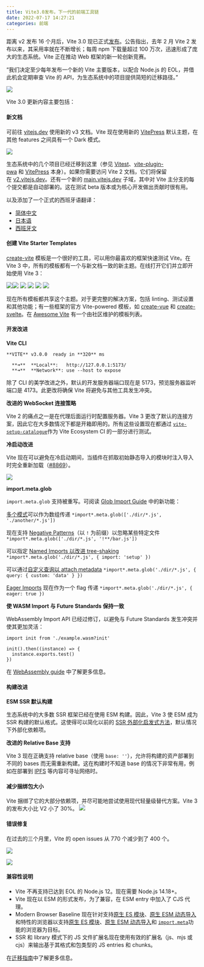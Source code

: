 ```yaml
---
title: Vite3.0发布，下一代的前端工具链
date: 2022-07-17 14:27:21
categories: 前端
---
```

距离 v2 发布 16 个月后，Vite 3.0 现已正式[发布](https://www.oschina.net/action/GoToLink?url=https%3A%2F%2Fvitejs.dev%2Fblog%2Fannouncing-vite3.html)。公告指出，去年 2 月 Vite 2 发布以来，其采用率就在不断增长；每周 npm 下载量超过 100 万次，迅速形成了庞大的生态系统。Vite 正在推动 Web 框架的新一轮创新竞赛。

“我们决定至少每年发布一个新的 Vite 主要版本，以配合 Node.js 的 EOL，并借此机会定期审查 Vite 的 API，为生态系统中的项目提供简短的迁移路径。”

![](https://upload-images.jianshu.io/upload_images/10024246-608874f16d477752.png?imageMogr2/auto-orient/strip%7CimageView2/2/w/1240)

Vite 3.0 更新内容主要包括：

#### **新文档**

可前往 [vitejs.dev](https://www.oschina.net/action/GoToLink?url=https%3A%2F%2Fvitejs.dev%2F) 使用新的 v3 文档。Vite 现在使用新的 [VitePress](https://www.oschina.net/action/GoToLink?url=https%3A%2F%2Fvitepress.vuejs.org%2F) 默认主题，在其他 features 之间具有一个 Dark 模式。

![](https://upload-images.jianshu.io/upload_images/10024246-57e41779b17a63e9.png?imageMogr2/auto-orient/strip%7CimageView2/2/w/1240)


生态系统中的几个项目已经迁移到这里（参见 [Vitest](https://www.oschina.net/action/GoToLink?url=https%3A%2F%2Fvitest.dev%2F)、[vite-plugin-pwa](https://www.oschina.net/action/GoToLink?url=https%3A%2F%2Fvite-plugin-pwa.netlify.app%2F) 和 [VitePress](https://www.oschina.net/action/GoToLink?url=https%3A%2F%2Fvitepress.vuejs.org%2F) 本身）。如果你需要访问 Vite 2 文档，它们将保留在 [v2.vitejs.dev](https://www.oschina.net/action/GoToLink?url=https%3A%2F%2Fv2.vitejs.dev%2F)。还有一个新的 [main.vitejs.dev](https://www.oschina.net/action/GoToLink?url=https%3A%2F%2Fmain.vitejs.dev%2F) 子域，其中对 Vite 主分支的每个提交都是自动部署的。这在测试 beta 版本或为核心开发做出贡献时很有用。

以及添加了一个正式的西班牙语翻译：

*   [简体中文](https://www.oschina.net/action/GoToLink?url=https%3A%2F%2Fcn.vitejs.dev%2F)
*   [日本语](https://www.oschina.net/action/GoToLink?url=https%3A%2F%2Fja.vitejs.dev%2F)
*   [西班牙文](https://www.oschina.net/action/GoToLink?url=https%3A%2F%2Fes.vitejs.dev%2F)

#### **创建 Vite Starter Templates**

[create-vite](https://www.oschina.net/action/GoToLink?url=https%3A%2F%2Fvitejs.dev%2Fguide%2F%23trying-vite-online) 模板是一个很好的工具，可以用你最喜欢的框架快速测试 Vite。在 Vite 3 中，所有的模板都有一个与新文档一致的新主题。在线打开它们并立即开始使用 Vite 3：

[![](https://upload-images.jianshu.io/upload_images/10024246-e1b1fdc17af47b11.png?imageMogr2/auto-orient/strip%7CimageView2/2/w/1240)](https://www.oschina.net/action/GoToLink?url=https%3A%2F%2Fvite.new%2F)[![](https://upload-images.jianshu.io/upload_images/10024246-2e4a65ee1fafd37c.png?imageMogr2/auto-orient/strip%7CimageView2/2/w/1240)](https://www.oschina.net/action/GoToLink?url=https%3A%2F%2Fvite.new%2Fvue) [![](https://upload-images.jianshu.io/upload_images/10024246-b476ba62e3227f39.png?imageMogr2/auto-orient/strip%7CimageView2/2/w/1240)](https://www.oschina.net/action/GoToLink?url=https%3A%2F%2Fvite.new%2Fsvelte) [![](https://upload-images.jianshu.io/upload_images/10024246-60624483e0de6228.png?imageMogr2/auto-orient/strip%7CimageView2/2/w/1240)](https://www.oschina.net/action/GoToLink?url=https%3A%2F%2Fvite.new%2Freact) [![](https://upload-images.jianshu.io/upload_images/10024246-93354ec76b746e70.png?imageMogr2/auto-orient/strip%7CimageView2/2/w/1240)](https://www.oschina.net/action/GoToLink?url=https%3A%2F%2Fvite.new%2Fpreact) [![](https://upload-images.jianshu.io/upload_images/10024246-684cce7001d34ebb.png?imageMogr2/auto-orient/strip%7CimageView2/2/w/1240)](https://www.oschina.net/action/GoToLink?url=https%3A%2F%2Fvite.new%2Flit) 

现在所有模板都共享这个主题。对于更完整的解决方案，包括 linting、测试设置和其他功能；有一些框架的官方 Vite-powered 模板，如 [create-vue](https://www.oschina.net/action/GoToLink?url=https%3A%2F%2Fgithub.com%2Fvuejs%2Fcreate-vue) 和 [create-svelte](https://www.oschina.net/action/GoToLink?url=https%3A%2F%2Fgithub.com%2Fsveltejs%2Fkit)。在 [Awesome Vite](https://www.oschina.net/action/GoToLink?url=https%3A%2F%2Fgithub.com%2Fvitejs%2Fawesome-vite%23templates) 有一个由社区维护的模板列表。

#### **开发改进**

**Vite CLI**

```
**VITE** v3.0.0  ready in **320** ms

  **➜**  **Local**:   http://127.0.0.1:5173/
  **➜**  **Network**: use --host to expose
```
除了 CLI 的美学改进之外，默认的开发服务器端口现在是 5173，预览服务器监听端口是 4173。此更改将确保 Vite 将避免与其他工具发生冲突。

**改进的 WebSocket 连接策略**

Vite 2 的痛点之一是在代理后面运行时配置服务器。Vite 3 更改了默认的连接方案，因此它在大多数情况下都是开箱即用的。所有这些设置现在都通过 [`vite-setup-catalogue`](https://www.oschina.net/action/GoToLink?url=https%3A%2F%2Fgithub.com%2Fsapphi-red%2Fvite-setup-catalogue)作为 Vite Ecosystem CI 的一部分进行测试。

**冷启动改进**

Vite 现在可以避免在冷启动期间，当插件在抓取初始静态导入的模块时注入导入时完全重新加载（[#8869](https://www.oschina.net/action/GoToLink?url=https%3A%2F%2Fgithub.com%2Fvitejs%2Fvite%2Fissues%2F8869)）。

![](https://upload-images.jianshu.io/upload_images/10024246-340d176d92007371.png?imageMogr2/auto-orient/strip%7CimageView2/2/w/1240)

**import.meta.glob**

`import.meta.glob` 支持被重写。可阅读 [Glob Import Guide](https://www.oschina.net/action/GoToLink?url=https%3A%2F%2Fvitejs.dev%2Fguide%2Ffeatures.html%23glob-import) 中的新功能：

[多个模式](https://www.oschina.net/action/GoToLink?url=https%3A%2F%2Fvitejs.dev%2Fguide%2Ffeatures.html%23multiple-patterns)可以作为数组传递
`*import*.meta.glob(['./dir/*.js', './another/*.js'])` 

现在支持 [Negative Patterns](https://www.oschina.net/action/GoToLink?url=https%3A%2F%2Fvitejs.dev%2Fguide%2Ffeatures.html%23negative-patterns)（以 `!` 为前缀）以忽略某些特定文件
`*import*.meta.glob(['./dir/*.js', '!**/bar.js'])` 

可以指定 [Named Imports 以改进 tree-shaking](https://www.oschina.net/action/GoToLink?url=https%3A%2F%2Fvitejs.dev%2Fguide%2Ffeatures.html%23named-imports)
`*import*.meta.glob('./dir/*.js', { import: 'setup' })` 

可以通过[自定义查询以 attach metadata](https://www.oschina.net/action/GoToLink?url=https%3A%2F%2Fvitejs.dev%2Fguide%2Ffeatures.html%23custom-queries)
`*import*.meta.glob('./dir/*.js', { query: { custom: 'data' } })` 

[Eager Imports](https://www.oschina.net/action/GoToLink?url=https%3A%2F%2Fvitejs.dev%2Fguide%2Ffeatures.html%23glob-import) 现在作为一个 flag 传递
`*import*.meta.glob('./dir/*.js', { eager: true })` 

**使 WASM Import 与 Future Standards 保持一致**

WebAssembly Import API 已经过修订，以避免与 Future Standards 发生冲突并使其更加灵活：

```
import init from './example.wasm?init'

init().then((instance) => {
  instance.exports.test()
})

```

在 [WebAssembly guide](https://www.oschina.net/action/GoToLink?url=https%3A%2F%2Fvitejs.dev%2Fguide%2Ffeatures.html%23webassembly) 中了解更多信息。

#### **构建改进**

**ESM SSR 默认构建**

生态系统中的大多数 SSR 框架已经在使用 ESM 构建。因此，Vite 3 使 ESM 成为 SSR 构建的默认格式。这使得可以简化以前的 [SSR 外部化启发式方法](https://www.oschina.net/action/GoToLink?url=https%3A%2F%2Fvitejs.dev%2Fguide%2Fssr.html%23ssr-externals)，默认情况下外部化依赖项。

**改进的 Relative Base 支持**

Vite 3 现在正确支持 relative base（使用 `base: ''`），允许将构建的资产部署到不同的 bases 而无需重新构建。这在构建时不知道 base 的情况下非常有用，例如在部署到 [IPFS](https://www.oschina.net/action/GoToLink?url=https%3A%2F%2Fipfs.io%2F) 等内容可寻址网络时。

#### **减少捆绑包大小**

Vite 捆绑了它的大部分依赖项，并尽可能地尝试使用现代轻量级替代方案。Vite 3 的发布大小比 V2 小了 30%。
![](https://upload-images.jianshu.io/upload_images/10024246-caa04adf46718cd5.png?imageMogr2/auto-orient/strip%7CimageView2/2/w/1240)

#### **错误修复**

在过去的三个月里，Vite 的 open issues 从 770 个减少到了 400 个。

![](https://upload-images.jianshu.io/upload_images/10024246-671cbc784b619833.png?imageMogr2/auto-orient/strip%7CimageView2/2/w/1240)

![](https://upload-images.jianshu.io/upload_images/10024246-c85c778100f1a5aa.png?imageMogr2/auto-orient/strip%7CimageView2/2/w/1240)

#### **兼容性说明**

*   Vite 不再支持已达到 EOL 的 Node.js 12。现在需要 Node.js 14.18+。
*   Vite 现在以 ESM 的形式发布，为了兼容，在 ESM entry 中加入了 CJS 代理。
*   Modern Browser Baseline 现在针对支持[原生 ES 模块](https://www.oschina.net/action/GoToLink?url=https%3A%2F%2Fcaniuse.com%2Fes6-module)、[原生 ESM 动态导入](https://www.oschina.net/action/GoToLink?url=https%3A%2F%2Fcaniuse.com%2Fes6-module-dynamic-import)和特性的浏览器以支持[原生 ES 模块](https://www.oschina.net/action/GoToLink?url=https%3A%2F%2Fcaniuse.com%2Fes6-module)、[原生 ESM 动态导入](https://www.oschina.net/action/GoToLink?url=https%3A%2F%2Fcaniuse.com%2Fes6-module-dynamic-import)和 [`import.meta`](https://www.oschina.net/action/GoToLink?url=https%3A%2F%2Fcaniuse.com%2Fmdn-javascript_statements_import_meta)功能的浏览器为目标。
*   SSR 和 library 模式下的 JS 文件扩展名现在使用有效的扩展名（js、mjs 或 cjs）来输出基于其格式和包类型的 JS entries 和 chunks。

在[迁移指南](https://www.oschina.net/action/GoToLink?url=https%3A%2F%2Fvitejs.dev%2Fguide%2Fmigration.html)中了解更多信息。
